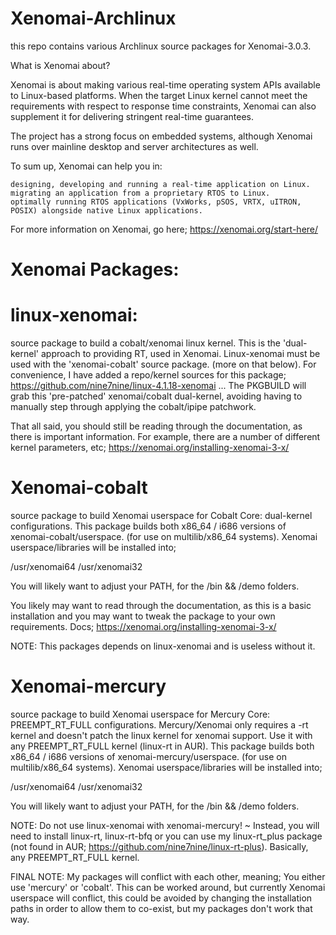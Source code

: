 # Xenomai-Archlinux

this repo contains various Archlinux source packages for Xenomai-3.0.3. 

What is Xenomai about?

Xenomai is about making various real-time operating system APIs available to Linux-based platforms. When the target Linux kernel cannot meet the requirements with respect to response time constraints, Xenomai can also supplement it for delivering stringent real-time guarantees.

The project has a strong focus on embedded systems, although Xenomai runs over mainline desktop and server architectures as well.

To sum up, Xenomai can help you in:

    designing, developing and running a real-time application on Linux.
    migrating an application from a proprietary RTOS to Linux.
    optimally running RTOS applications (VxWorks, pSOS, VRTX, uITRON, POSIX) alongside native Linux applications.

For more information on Xenomai, go here; https://xenomai.org/start-here/

# Xenomai Packages:

# linux-xenomai: 

source package to build a cobalt/xenomai linux kernel. This is the 'dual-kernel' approach to providing RT, used in Xenomai.
Linux-xenomai must be used with the 'xenomai-cobalt' source package. (more on that below). For convenience, I have added a repo/kernel sources for this package; https://github.com/nine7nine/linux-4.1.18-xenomai ... The PKGBUILD will grab this 'pre-patched' xenomai/cobalt dual-kernel, avoiding having to manually step through applying the cobalt/ipipe patchwork.

That all said, you should still be reading through the documentation, as there is important information. For example, there are a number of different kernel parameters, etc; https://xenomai.org/installing-xenomai-3-x/

# Xenomai-cobalt

source package to build Xenomai userspace for Cobalt Core: dual-kernel configurations. This package builds both x86_64 / i686 versions of xenomai-cobalt/userspace. (for use on multilib/x86_64 systems). Xenomai userspace/libraries will be installed into;

/usr/xenomai64
/usr/xenomai32

You will likely want to adjust your PATH, for the /bin && /demo folders.

You likely may want to read through the documentation, as this is a basic installation and you may want to tweak the package to your own requirements. Docs; https://xenomai.org/installing-xenomai-3-x/

NOTE: This packages depends on linux-xenomai and is useless without it.

# Xenomai-mercury

source package to build Xenomai userspace for Mercury Core: PREEMPT_RT_FULL configurations. Mercury/Xenomai only requires a -rt kernel and doesn't patch the linux kernel for xenomai support. Use it with any PREEMPT_RT_FULL kernel (linux-rt in AUR). This package builds both x86_64 / i686 versions of xenomai-mercury/userspace. (for use on multilib/x86_64 systems). Xenomai userspace/libraries will be installed into;

/usr/xenomai64
/usr/xenomai32

You will likely want to adjust your PATH, for the /bin && /demo folders.

NOTE: Do not use linux-xenomai with xenomai-mercury! ~ Instead, you will need to install linux-rt, linux-rt-bfq or you can use my linux-rt_plus package (not found in AUR; https://github.com/nine7nine/linux-rt-plus). Basically, any PREEMPT_RT_FULL kernel.

FINAL NOTE: My packages will conflict with each other, meaning; You either use 'mercury' or 'cobalt'. This can be worked
around, but currently Xenomai userspace will conflict, this could be avoided by changing the installation paths in order to 
allow them to co-exist, but my packages don't work that way.
